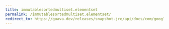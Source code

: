 ```yaml
---
title: immutablesortedmultiset.elementset
permalink: /immutablesortedmultiset.elementset/
redirect_to: https://guava.dev/releases/snapshot-jre/api/docs/com/google/common/collect/ImmutableSortedMultiset.html#elementSet--
---
```


